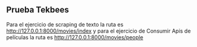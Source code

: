 ## Prueba Tekbees

Para el ejercicio de scraping de texto la ruta es http://127.0.0.1:8000/movies/index
y para el ejercicio de Consumir Apis de películas la ruta es http://127.0.0.1:8000/movies/people